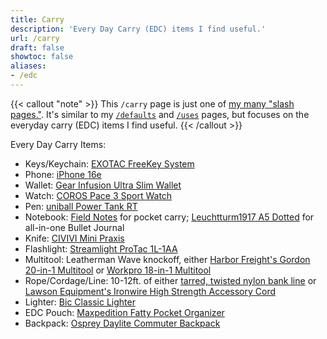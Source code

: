 ```yaml
---
title: Carry
description: 'Every Day Carry (EDC) items I find useful.'
url: /carry
draft: false
showtoc: false
aliases:
- /edc
---
```

{{< callout "note" >}}
This `/carry` page is just one of [my many "slash pages."](/slashes). It's similar to my [`/defaults`](/defaults) and [`/uses`](/uses) pages, but focuses on the everyday carry (EDC) items I find useful.
{{< /callout >}}

Every Day Carry Items:

- Keys/Keychain: [EXOTAC FreeKey System](https://www.amazon.com/FreeKey-2825-System/dp/B00AQ664H6?crid=13RAFZV88K3AM&dib=eyJ2IjoiMSJ9.hRQKHTMHMq536Sk7nMc4dbMHe3k74bBessRi6w74qVGQV7AGNohTjJeu4tNS6IOnj6BsiIJPaMTXE7_OXJ8cDnbpjV0HpEDCBw5vK8L44UJ_YLgMjcRXKr3T0iuhumT0apBAK7_5YWOtYsGIRkHuSvcF4mBFgekiRlWbp35X4gzUhLfwbxguATcwb2Vn8JbJh55v8u08vhc0tnTOoqZSQXEXqLaHxgCDC_t_RdBotJyzhSkGM4pvWQK143QbvhKoI5o937bDY3VN_zw3HXXrz8CeNzmfRx4bcx-6y34ta6s.E6d1RRFeqb7jMEt550j_zgVu1uY0LmsQmZ9It_mL6Po&dib_tag=se&keywords=keychain+free&qid=1753964902&sprefix=keychain+free%2Caps%2C162&sr=8-2&linkCode=ll1&tag=joshuapsteele-20&linkId=42e3ede891415b80e649e1394d7674b8&language=en_US&ref_=as_li_ss_tl)
- Phone: [iPhone 16e](https://www.apple.com/iphone-16e/)
- Wallet: [Gear Infusion Ultra Slim Wallet](https://www.gearinfusion.com/products/everydaywallet)
- Watch: [COROS Pace 3 Sport Watch](https://www.amazon.com/COROS-PACE-Lightweight-Dual-Frequency-Navigation/dp/B0CFQQ9FDL?th=1&linkCode=ll1&tag=joshuapsteele-20&linkId=176a253a5007c49db1b7a247cca5d9d4&language=en_US&ref_=as_li_ss_tl)
- Pen: [uniball Power Tank RT](https://www.amazon.com/uniball-Ballpoint-Retractable-Translucent-Barrel/dp/B002HJDFRM?crid=M3ZMIW3OBW3R&dib=eyJ2IjoiMSJ9.d4TCWc4aQo8V0ymrZ27xKH6cUMkePTx4oxL1RKCnvKPlaR-cf976MACpFUY-6920D5IiIYLtJAnDLeaWSyaICV4sNOcP0b1pRQrG7GAKTOoyWXemXDV4YyTRB1ymCLZifHzuCYUotKCDX5yxfHWjnqeyZmBpeqEKz1jNzlhaiEF7pPmUKPOpS17Z7fbXwNOtnOBClcxaV_qIW-azcl6REgmmwazX-IaCml50i0HEtnK8Ne0NjNhb_TZPsc9EZ3xmukGCPkI_nYu1fctS5l4C9ccIazbX2g73YWKG--KIlnk.Pk2L70YBE3STVZASrT-u53iYb2J8s7AQGkp94AK2aZU&dib_tag=se&keywords=uniball%2Bpower%2Btank&qid=1753964294&sprefix=uniball%2Bpower%2Btank%2Caps%2C123&sr=8-1&th=1&linkCode=ll1&tag=joshuapsteele-20&linkId=e98b44194eac488db48c853418d1072b&language=en_US&ref_=as_li_ss_tl)
- Notebook: [Field Notes](https://www.amazon.com/Field-Notes-Pitch-Black-Notebook/dp/B071Y41YY3?crid=2O6DTJTU2QJUX&dib=eyJ2IjoiMSJ9.O84dZ88OxflMys2zMg638FrOmKiSUTDlUwc9yLZAlSCnhQYY6ndhAPVUwcYCArIbLWbmGnTwVFpZbnu2Rc3r2TQYrelPnB-kjt9o_rB8KcXukrt6jvZoDgVEIk3hqrkKZBF1HYVY6jbl6Cq1DcA2-SLFUQCm8xOLSHvZ13yOjkzbIzhekpcM3zkXA7XuIfZp2BuKqArAVF7CY6F0msKhV_YfnlVk4JZ0_xBjkdOZK3hqj83kYUcsiQ6s9QfGACfhIfTDHDd6xCLX9ZtlW87OlgmSxeGse_mVCpBWMs4szlc._pujjByybcwV8-ZXhqBbGBicHlhBwSiitqIsXij868o&dib_tag=se&keywords=field%2Bnotes&qid=1753964375&sprefix=field%2Bnot%2Caps%2C157&sr=8-1-spons&sp_csd=d2lkZ2V0TmFtZT1zcF9hdGY&th=1&linkCode=ll1&tag=joshuapsteele-20&linkId=a17e8d921cb3ede7d46b583e5e5c8a47&language=en_US&ref_=as_li_ss_tl) for pocket carry; [Leuchtturm1917 A5 Dotted](https://www.amazon.com/Leuchtturm1917-Medium-Dotted-Hardcover-Notebook/dp/B002TSIMW4?crid=39ABCGL6SAHQ3&dib=eyJ2IjoiMSJ9.f5ufSu2xPj8F4aNr2B8jUfaXkd233biwgS6QoCpfqLe3gKakVRv16aTtEVIAfSM2_UK-U4pryyRZRlesW-FyyEtpHn9-5eEh8TL6MdOUqnmcSOYJ7WgTcBYKKduahlpqJclaxgwIhpCTUZHvdYSFU39E9pcBE3oYW1Nigq9A2G_XOic7oEYgaIC7FEYo5n8Bi6edRODRyhNfm8FH88QiIBgdjh7c0Z9d03sTxnDSzbaVBvdmN14h9VSptMStNZap8UY6iFtI1HPF4wRcZJELy1UFCkKPBRpe3UvlXvI71MI.BceipC3qDFiYpwCLexPT42ZCm3nnYAF9vetOWbo7JHc&dib_tag=se&keywords=leuchtturm1917%2Ba5&qid=1753964413&sprefix=leuch%2Caps%2C180&sr=8-6&th=1&linkCode=ll1&tag=joshuapsteele-20&linkId=9b3d3576769e12b194470a094917aaeb&language=en_US&ref_=as_li_ss_tl) for all-in-one Bullet Journal
- Knife: [CIVIVI Mini Praxis](https://www.amazon.com/CIVIVI-Mini-Praxis-Survival-C18026C-1/dp/B0BF8FPH5L?crid=3V7OSH1BI18F0&dib=eyJ2IjoiMSJ9.iHrVrSNR2XfwwDE8Swm7ldFhWXQmV1EF7dR6UmINjG_CR2Taqb9yZ-Xxexu-gCPqzBEMStk8LAXo8QjEFMBUHmXAashOyuJ1bDnqPFe438SCEt20l-UanuLN6JtGHAypWYv4K8yrH6slSOg_SmR9fxfc8FHLK9KRAYb__pJBTCyfLznSYLM_O8Ly8laUMQBc8wRzRKLuFhGHkbMffhszAMKe-C7jbvfsK_pakbA9DjgEIwvKihqrR7BaMqPityiSGC0KCF2fblkcEeCqN0AMdp0EcptvD_M4lK3HP5W8xIc.n0uy377iewlrm-shDsmF8LzblTavZqMlMUidisfLMtw&dib_tag=se&keywords=civivi+praxis+mini&qid=1753964452&sprefix=civivi+praxis+mini%2Caps%2C131&sr=8-6&linkCode=ll1&tag=joshuapsteele-20&linkId=97b4fea8a17e66289f36b25b5c2c5259&language=en_US&ref_=as_li_ss_tl)
- Flashlight: [Streamlight ProTac 1L-1AA](https://www.amazon.com/Streamlight-88061-ProTac-Professional-Tactical/dp/B01G75P1SC?crid=281S46K0ZKOG7&dib=eyJ2IjoiMSJ9.nZdbbFhkQRl7tif4CKvdaRRGmzbQm41-R7J2FcHRgYkHVmSwkUWB--0TvAyxxUQam_KgwRklbQqDv-bgauOfQ--z0elYsBK7nqBSTUclrPUm01l0MlcX_MNRI2eHdJcxIi0zHv9rD2t3etq_rEnZoVsYrG14e8236yqyLSi8lzvq1oK5Kx7KGmke3lif1VuIYBYk2xDbl6g_8tuZnL5WZ5Cb705ItfoAY1rrKgHDPfbPLXYJoOpqFjct0bsZ4-A-iW2hCFQ6Ijd2_7w6ANox-8T8ZwKXQituCZ4BkVMhvMM.e2w06gleSluvpEMQncac0uryUo5Nff6-oW4FgZozA6I&dib_tag=se&keywords=protac+1l-1aa&qid=1753964488&sprefix=protac+1%2Caps%2C180&sr=8-2&linkCode=ll1&tag=joshuapsteele-20&linkId=6e6bd4b3f066e2a28e3025240bcd7ff4&language=en_US&ref_=as_li_ss_tl)
- Multitool: Leatherman Wave knockoff, either [Harbor Freight's Gordon 20-in-1 Multitool](https://www.harborfreight.com/20-in-1-multi-tool-59617.html) or [Workpro 18-in-1 Multitool](https://www.amazon.com/WORKPRO-Stainless-Multitool-Multipurpose-Activities/dp/B0C88XTTC1?crid=3EBA06UU0F05G&dib=eyJ2IjoiMSJ9.93rq3ODHN9JwmHTv_F4JnqVID6g3mx9JP9SYB_pP-3Ti5x4oSB7dO9981ILXwQ_jOboSI7kdCutz-L2pEvq_JYlK7Ls5uBnLs6DzgW7yZGSd6hcmEzSJOhfgaLSNRfBQHm5ymmsaNmO_FAKCxbIQsb0n-T2H_1E3ptGV5kM2ElE7Vy8vgJb1ZYly9DGk8byxVLjdhfB7PGJZnWo3GlN0nZRfRdQVYM_6tf7wFk_EANIfnaNkiuH7TFQaSalxXn-KMQO2rBCV_DBszwbcDEmIIXDpRc1eSNaSdNnvDWIe-Jk.C0QjrmRC5r5yW6Lt73sdrRpjAzSF5SJfklhMk-9Kms0&dib_tag=se&keywords=workpro%2Bleatherman&qid=1753964536&sprefix=workpro%2Bleatherman%2Caps%2C138&sr=8-3&th=1&linkCode=ll1&tag=joshuapsteele-20&linkId=be627726dbe694cdffc356b29b605d93&language=en_US&ref_=as_li_ss_tl)
- Rope/Cordage/Line: 10-12ft. of either [tarred, twisted nylon bank line](https://www.amazon.com/dp/B0068IQFCA?amp=&crid=2WPEMPWEUM3AP&sprefix=tarred%2Bbank%2B&th=1&linkCode=ll1&tag=joshuapsteele-20&linkId=18655a0cbe9c71b7a9f57ea4e359f0f6&language=en_US&ref_=as_li_ss_tl) or [Lawson Equipment's Ironwire High Strength Accessory Cord](https://www.lawsonequipment.com/products/ironwire-high-strength-accessory-cord)
- Lighter: [Bic Classic Lighter](https://www.amazon.com/BIC-Classic-Lighter-Fashion-Assorted/dp/B086R3LFBW?crid=MJ0F4CJG3P9Q&dib=eyJ2IjoiMSJ9.Na8AZGr8DGD3UvSTD_RI06u7ha6OhG5JUEVlNDIo74wa00mwgK5o1_pA6OJL08nicpsdaNXJPr36xu-e3GiNOgdvpWU5g7gt6n_AXySHS3trbbMT7xVtNphVd6ndT5TrB90AWxvGSdUqAMgy4WNxTrprtMBYHGis5bzbLnDH1jhapIcWXVkne7zxpHk-m35Di_vOnn_ZjJSVd-7XlrGLe2LtrY-tCUhPtV0UttiAi54mJDH9zb5sKRtLvYu85tMmR1m2yABwZYOA3vOfwFhln6WvyTS96ygIaxnAGc2I41A.evSbXHEHIOX-zmgXu6x_rWl2SkAlE_BQ19EIT01aCrg&dib_tag=se&keywords=bic+lighter&qid=1753964725&sprefix=bic+lighter%2Caps%2C143&sr=8-1&linkCode=ll1&tag=joshuapsteele-20&linkId=192f83c0db96d773ecd60cd3861ac1ae&language=en_US&ref_=as_li_ss_tl)
- EDC Pouch: [Maxpedition Fatty Pocket Organizer](https://www.amazon.com/Maxpedition-Fatty-Pocket-Organizer-Black/dp/B005257ZDS?crid=19XCC69WDT15&dib=eyJ2IjoiMSJ9.ipcUbrHIwzfTO3NLlJIibtLUlCyc4hALBVgIO_iaU2wCFHn_JvakvVSf6znE8YsDUUOT7XCfy364MYrZzakBaVc3RVPkJBszT5mqrMLl7HuPc8DArszTnZG2GE-gBWHvjzy8l9LgILreFQ3jYwNadHCyg14X8fAVAK64MTwWxxGEDAXpsuisfAq-tVLeM7Nqs0qdI2OPwXTprhxh-g0WXByZZzxmWb3RsDZX7j7t-6VWJyQBxx4Ncb77JuRAXsxpn_6z2O6ZupJGGKDV2mNqYWz1teQ0uGksLBufWKuU1X8.3_uC4Jn6nrJY_N08WwlVMQnEjJ9mjeozLBy2oRm-Mc8&dib_tag=se&keywords=maxpedition%2Bfatty&qid=1753964770&sprefix=maxpedition%2Bfatty%2Caps%2C161&sr=8-4&th=1&linkCode=ll1&tag=joshuapsteele-20&linkId=9efd14ed1cb707533fabda485a9e8fd6&language=en_US&ref_=as_li_ss_tl)
- Backpack: [Osprey Daylite Commuter Backpack](https://www.amazon.com/Osprey-Daylite-Daypack-Black-Size/dp/B08LP148YT?crid=J3UQZZ8NQ7IG&dib=eyJ2IjoiMSJ9.6FkmV1T50VY2HPUW_YXQiA2zKUjt-4B13B5KVDc8JVH0WkJ4CgbnR9Ld0wIxdoKQnC1iGb1EhcNfRwILnOvrSWeQvKb3q4mpDfazNXiRlWvXGp_aKf1SG2UnO8dtrB6_cFOl-QrXFrItpmXlRKzpH2akEIM_WJ3biRb6t3eAPrXRt4zn5NjfiXe5CugiaRzUbaDW8mqitu8yNC2g8DpkMniqkyrXxGRTvWw3V-Ur5UX1YwKUNqevVxehEvQrmSfDKpZjRj-GoqNgxPx-B-oChbGY5DVSj7xbqJ9w0rMcj5s.-CmLrFN-qIMJa9ntmdOD_BiLXNaKNGCoGOzxuDskAN8&dib_tag=se&keywords=osprey%2Bdaylite%2Bpack&qid=1753964805&sprefix=osprey%2Bdaylite%2Bpack%2Caps%2C164&sr=8-1&th=1&linkCode=ll1&tag=joshuapsteele-20&linkId=e95e7f9690bb9ecac3af2bd06f109a12&language=en_US&ref_=as_li_ss_tl)
